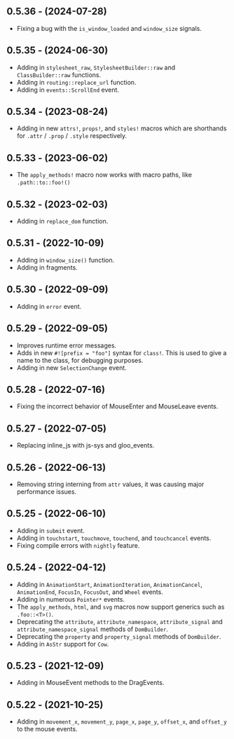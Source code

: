 ## 0.5.36 - (2024-07-28)
* Fixing a bug with the `is_window_loaded` and `window_size` signals.

## 0.5.35 - (2024-06-30)
* Adding in `stylesheet_raw`, `StylesheetBuilder::raw` and `ClassBuilder::raw` functions.
* Adding in `routing::replace_url` function.
* Adding in `events::ScrollEnd` event.

## 0.5.34 - (2023-08-24)
* Adding in new `attrs!`, `props!`, and `styles!` macros which are shorthands for `.attr` / `.prop` / `.style` respectively.

## 0.5.33 - (2023-06-02)
* The `apply_methods!` macro now works with macro paths, like `.path::to::foo!()`

## 0.5.32 - (2023-02-03)
* Adding in `replace_dom` function.

## 0.5.31 - (2022-10-09)
* Adding in `window_size()` function.
* Adding in fragments.

## 0.5.30 - (2022-09-09)
* Adding in `error` event.

## 0.5.29 - (2022-09-05)
* Improves runtime error messages.
* Adds in new `#![prefix = "foo"]` syntax for `class!`. This is used to give a name to the class, for debugging purposes.
* Adding in new `SelectionChange` event.

## 0.5.28 - (2022-07-16)
* Fixing the incorrect behavior of MouseEnter and MouseLeave events.

## 0.5.27 - (2022-07-05)
* Replacing inline_js with js-sys and gloo_events.

## 0.5.26 - (2022-06-13)
* Removing string interning from `attr` values, it was causing major performance issues.

## 0.5.25 - (2022-06-10)
* Adding in `submit` event.
* Adding in `touchstart`, `touchmove`, `touchend`, and `touchcancel` events.
* Fixing compile errors with `nightly` feature.

## 0.5.24 - (2022-04-12)
* Adding in `AnimationStart`, `AnimationIteration`, `AnimationCancel`, `AnimationEnd`, `FocusIn`, `FocusOut`, and `Wheel` events.
* Adding in numerous `Pointer*` events.
* The `apply_methods`, `html`, and `svg` macros now support generics such as `.foo::<T>()`.
* Deprecating the `attribute`, `attribute_namespace`, `attribute_signal` and `attribute_namespace_signal` methods of `DomBuilder`.
* Deprecating the `property` and `property_signal` methods of `DomBuilder`.
* Adding in `AsStr` support for `Cow`.

## 0.5.23 - (2021-12-09)
* Adding in MouseEvent methods to the DragEvents.

## 0.5.22 - (2021-10-25)
* Adding in `movement_x`, `movement_y`, `page_x`, `page_y`, `offset_x`, and `offset_y` to the mouse events.
